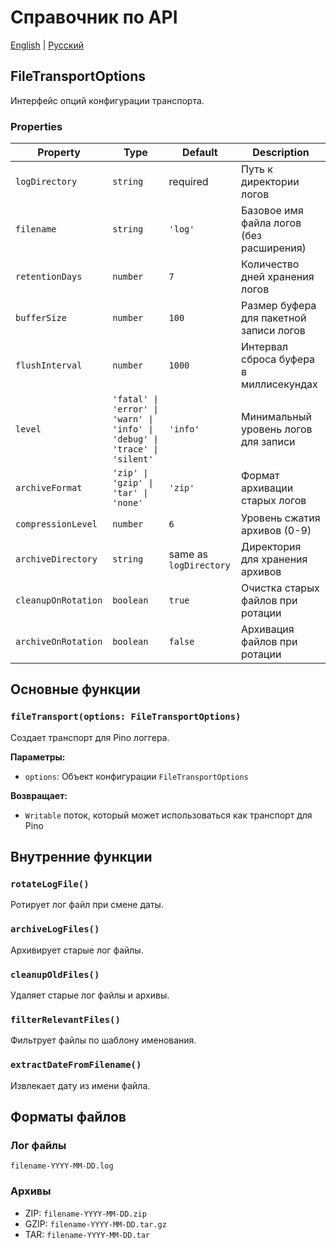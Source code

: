 # Справочник по API

[English](API.md) | [Русский](API_RU.md)

## FileTransportOptions

Интерфейс опций конфигурации транспорта.

### Properties

| Property | Type | Default | Description |
|----------|------|---------|-------------|
| `logDirectory` | `string` | required | Путь к директории логов |
| `filename` | `string` | `'log'` | Базовое имя файла логов (без расширения) |
| `retentionDays` | `number` | `7` | Количество дней хранения логов |
| `bufferSize` | `number` | `100` | Размер буфера для пакетной записи логов |
| `flushInterval` | `number` | `1000` | Интервал сброса буфера в миллисекундах |
| `level` | `'fatal' \| 'error' \| 'warn' \| 'info' \| 'debug' \| 'trace' \| 'silent'` | `'info'` | Минимальный уровень логов для записи |
| `archiveFormat` | `'zip' \| 'gzip' \| 'tar' \| 'none'` | `'zip'` | Формат архивации старых логов |
| `compressionLevel` | `number` | `6` | Уровень сжатия архивов (0-9) |
| `archiveDirectory` | `string` | same as `logDirectory` | Директория для хранения архивов |
| `cleanupOnRotation` | `boolean` | `true` | Очистка старых файлов при ротации |
| `archiveOnRotation` | `boolean` | `false` | Архивация файлов при ротации |

## Основные функции

### `fileTransport(options: FileTransportOptions)`

Создает транспорт для Pino логгера.

**Параметры:**
- `options`: Объект конфигурации `FileTransportOptions`

**Возвращает:**
- `Writable` поток, который может использоваться как транспорт для Pino

## Внутренние функции

### `rotateLogFile()`

Ротирует лог файл при смене даты.

### `archiveLogFiles()`

Архивирует старые лог файлы.

### `cleanupOldFiles()`

Удаляет старые лог файлы и архивы.

### `filterRelevantFiles()`

Фильтрует файлы по шаблону именования.

### `extractDateFromFilename()`

Извлекает дату из имени файла.

## Форматы файлов

### Лог файлы
```
filename-YYYY-MM-DD.log
```

### Архивы
- ZIP: `filename-YYYY-MM-DD.zip`
- GZIP: `filename-YYYY-MM-DD.tar.gz`
- TAR: `filename-YYYY-MM-DD.tar`